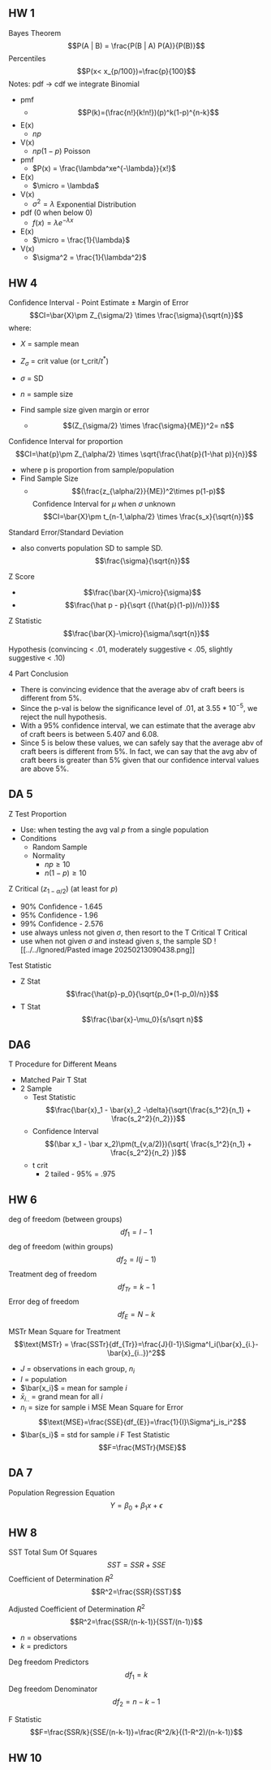 ## HW 1
Bayes Theorem
$$P(A | B) = \frac{P(B | A) P(A)}{P(B)}$$
Percentiles
$$P(x< x_{p/100})=\frac{p}{100}$$
Notes: pdf -> cdf we integrate
Binomial 
- pmf
	- $$P(k)=(\frac{n!}{k!n!})(p)^k(1-p)^{n-k}$$
- E(x)
	- $np$
- V(x)
	- $np(1-p)$
Poisson 
- pmf
	- $P(x) = \frac{\lambda^xe^{-\lambda}}{x!}$
- E(x)
	- $\micro = \lambda$
- V(x)
	- $\sigma^2 = \lambda$
Exponential Distribution
- pdf (0 when below 0)
	- $f(x) = \lambda e^{-\lambda x}$
- E(x)
	- $\micro = \frac{1}{\lambda}$
- V(x)
	- $\sigma^2 = \frac{1}{\lambda^2}$


## HW 4
Confidence Interval - Point Estimate $\pm$ Margin of Error
$$CI=\bar{X}\pm Z_{\sigma/2} \times \frac{\sigma}{\sqrt{n}}$$
where:
- $X$ = sample mean
- $Z_\sigma$ = crit value (or t_crit/$t^*$)
- $\sigma$ = SD
- $n$ = sample size

- Find sample size given margin or error
	- $$(Z_{\sigma/2} \times \frac{\sigma}{ME})^2= n$$


Confidence Interval for proportion
$$CI=\hat{p}\pm Z_{\alpha/2} \times \sqrt{\frac{\hat{p}(1-\hat p)}{n}}$$

- where p is proportion from $\text{sample}/\text{population}$
- Find Sample Size
	- $$(\frac{z_{\alpha/2}}{ME})^2\times p(1-p)$$
Confidence Interval for $\mu$ when $\sigma$ unknown
$$CI=\bar{X}\pm t_{n-1,\alpha/2} \times \frac{s_x}{\sqrt{n}}$$

Standard Error/Standard Deviation
- also converts population SD to sample SD.
$$\frac{\sigma}{\sqrt{n}}$$

Z Score
- $$\frac{\bar{X}-\micro}{\sigma}$$
- $$\frac{\hat p - p}{\sqrt {(\hat{p}(1-p))/n)}}$$

Z Statistic
$$\frac{\bar{X}-\micro}{\sigma/\sqrt{n}}$$

Hypothesis
(convincing < .01, moderately suggestive < .05, slightly suggestive < .10)

4 Part Conclusion
- There is convincing evidence that the average abv of craft beers is different from 5%.
- Since the p-val is below the significance level of .01, at $3.55*10^{-5}$, we reject the null hypothesis.
- With a 95% confidence interval, we can estimate that the average abv of craft beers is between 5.407 and 6.08. 
- Since 5 is below these values, we can safely say that the average abv of craft beers is different from 5%. In fact, we can say that the avg abv of craft beers is greater than 5% given that our confidence interval values are above 5%.
## DA 5
Z Test Proportion
- Use: when testing the avg val $p$ from a single population
- Conditions
	- Random Sample
	- Normality
		- $np \geq 10$
		- $n(1-p) \geq 10$

Z Critical ($z_{1-\alpha/2}$) (at least for $p$)
- 90% Confidence - 1.645
- 95% Confidence - 1.96
- 99% Confidence - 2.576
- use always unless not given $\sigma$, then resort to the T Critical
T Critical
- use when not given $\sigma$ and instead given $s$, the sample SD
![[../../Ignored/Pasted image 20250213090438.png]]

Test Statistic
- Z Stat$$\frac{\hat{p}-p_0}{\sqrt{p_0*(1-p_0)/n}}$$
- T Stat $$\frac{\bar{x}-\mu_0}{s/\sqrt n}$$
## DA6 
T Procedure for Different Means
- Matched Pair T Stat
- 2 Sample
	- Test Statistic$$\frac{\bar{x}_1 - \bar{x}_2 -\delta}{\sqrt{\frac{s_1^2}{n_1} + \frac{s_2^2}{n_2}}}$$
	- Confidence Interval $$(\bar x_1 - \bar x_2)\pm(t_{v,a/2)})(\sqrt{ \frac{s_1^2}{n_1} + \frac{s_2^2}{n_2} })$$
	- t crit
		- 2 tailed - 95% = .975

## HW 6
deg of freedom (between groups) $$df_{1}=I-1$$
deg of freedom (within groups)$$df_{2}=I(j-1)$$
Treatment deg of freedom $$df_{Tr}=k-1$$
Error deg of freedom $$df_{E}=N-k$$

MSTr Mean Square for Treatment
$$\text{MSTr} = \frac{SSTr}{df_{Tr}}=\frac{J}{I-1}\Sigma^I_i(\bar{x}_{i.}-\bar{x}_{i..})^2$$
- $J$ = observations in each group, $n_i$
- $I$ = population
- $\bar{x_i}$ = mean for sample $i$
- $\bar{x}_{i..}$ = grand mean for all $i$
- $n_i$ = size for sample i
MSE Mean Square for Error
$$\text{MSE}=\frac{SSE}{df_{E}}=\frac{1}{I}\Sigma^j_is_i^2$$
- $\bar{s_i}$ = std for sample $i$
F Test Statistic
$$F=\frac{MSTr}{MSE}$$
## DA 7
Population Regression Equation
$$Y=\beta_0+\beta_1x+\epsilon$$

## HW 8
SST Total Sum Of Squares
$$SST=SSR + SSE$$
Coefficient of Determination $R^2$
$$R^2=\frac{SSR}{SST}$$

Adjusted Coefficient of Determination $R^2$
$$R^2=\frac{SSR/(n-k-1)}{SST/(n-1)}$$
- $n$ = observations
- $k$ = predictors

Deg freedom Predictors$$df_1=k$$
Deg freedom Denominator$$df_2=n-k-1$$

F Statistic
$$F=\frac{SSR/k}{SSE/(n-k-1)}=\frac{R^2/k}{(1-R^2)/(n-k-1)}$$

## HW 10